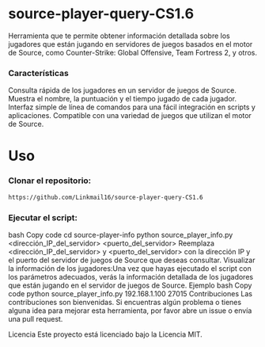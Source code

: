 # source-player-query-CS1.6
Herramienta que te permite obtener información detallada sobre los jugadores que están jugando en servidores de juegos basados en el motor de Source, como Counter-Strike: Global Offensive, Team Fortress 2, y otros.

### Características
Consulta rápida de los jugadores en un servidor de juegos de Source.
Muestra el nombre, la puntuación y el tiempo jugado de cada jugador.
Interfaz simple de línea de comandos para una fácil integración en scripts y aplicaciones.
Compatible con una variedad de juegos que utilizan el motor de Source.
# Uso
### Clonar el repositorio:
```sh
https://github.com/Linkmail16/source-player-query-CS1.6
```
### Ejecutar el script:
bash
Copy code
cd source-player-info
python source_player_info.py <dirección_IP_del_servidor> <puerto_del_servidor>
Reemplaza <dirección_IP_del_servidor> y <puerto_del_servidor> con la dirección IP y el puerto del servidor de juegos de Source que deseas consultar.
Visualizar la información de los jugadores:Una vez que hayas ejecutado el script con los parámetros adecuados, verás la información detallada de los jugadores que están jugando en el servidor de juegos de Source.
Ejemplo
bash
Copy code
python source_player_info.py 192.168.1.100 27015
Contribuciones
Las contribuciones son bienvenidas. Si encuentras algún problema o tienes alguna idea para mejorar esta herramienta, por favor abre un issue o envía una pull request.

Licencia
Este proyecto está licenciado bajo la Licencia MIT.
